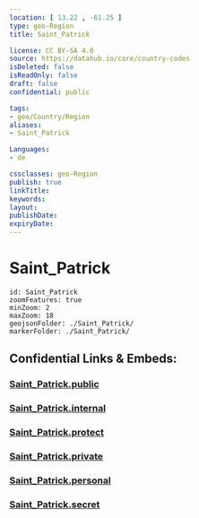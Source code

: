 ```yaml
---
location: [ 13.22 , -61.25 ] 
type: geo-Region
title: Saint_Patrick

license: CC BY-SA 4.0
source: https://datahub.io/core/country-codes
isDeleted: false
isReadOnly: false
draft: false
confidential: public

tags:
- geo/Country/Region
aliases:
- Saint_Patrick

Languages:
- de

cssclasses: geo-Region
publish: true
linkTitle: 
keywords: 
layout: 
publishDate: 
expiryDate: 
---
```


# Saint_Patrick

```leaflet
id: Saint_Patrick
zoomFeatures: true 
minZoom: 2 
maxZoom: 18
geojsonFolder: ./Saint_Patrick/
markerFolder: ./Saint_Patrick/
```


## Confidential Links & Embeds: 

### [Saint_Patrick.public](/_public/\Earth\Continent\America~Caribbean\Saint_Vincent_and_Grenadines\CountiesSaint_Patrick.public.md) 

### [Saint_Patrick.internal](/_internal/\Earth\Continent\America~Caribbean\Saint_Vincent_and_Grenadines\CountiesSaint_Patrick.internal.md) 

### [Saint_Patrick.protect](/_protect/\Earth\Continent\America~Caribbean\Saint_Vincent_and_Grenadines\CountiesSaint_Patrick.protect.md) 

### [Saint_Patrick.private](/_private/\Earth\Continent\America~Caribbean\Saint_Vincent_and_Grenadines\CountiesSaint_Patrick.private.md) 

### [Saint_Patrick.personal](/_personal/\Earth\Continent\America~Caribbean\Saint_Vincent_and_Grenadines\CountiesSaint_Patrick.personal.md) 

### [Saint_Patrick.secret](/_secret/\Earth\Continent\America~Caribbean\Saint_Vincent_and_Grenadines\CountiesSaint_Patrick.secret.md)

